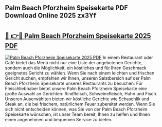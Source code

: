 ## Palm Beach Pforzheim Speisekarte PDF Download Online 2025 zx3Yf

# <h2><a href="http://gc8dfrq.nevu.top/?p=Palm+Beach+Pforzheim+Speisekarte">🔗 👉🔴 Palm Beach Pforzheim Speisekarte 2025 PDF</a></h2>

[![Palm Beach Pforzheim Speisekarte 2025 PDF](https://i.imgur.com/dBaPXMq.png)](http://gc8dfrq.nevu.top/?p=Palm+Beach+Pforzheim+Speisekarte)
In einem Restaurant oder Café bietet das Menü nicht nur eine Liste der angebotenen Gerichte, sondern auch die Möglichkeit, ein köstliches und für Ihren Geschmack geeignetes Gericht zu wählen. Wenn Sie nach einem leichten und frischen Gericht suchen, empfehlen wir Ihnen, unseren Salatbereich auf der Palm Beach Pforzheim Speisekarte unseres Restaurants zu besuchen. Für Fleischliebhaber bietet unsere Palm Beach Pforzheim Speisekarte eine große Auswahl an Gerichten: Rindfleisch, Schweinefleisch, Huhn und Fisch. Unseren Auserwählten bieten wir köstliche Gerichte wie Schaschlik und Steak an, die bei frischem, natürlichem Feuer zubereitet werden. Wenn Sie sich nicht entscheiden können, was Sie von der Palm Beach Pforzheim Speisekarte wünschen, ist unser Team bereit, Ihnen zu helfen und Ihnen einen angenehmen und bequemen Service zu bieten.
